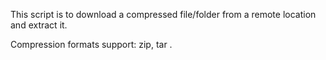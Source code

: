 This script is to download a compressed file/folder from a remote location and extract it.

Compression formats support: zip, tar .
